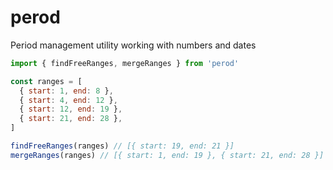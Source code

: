 # perod

Period management utility working with numbers and dates

```js
import { findFreeRanges, mergeRanges } from 'perod'

const ranges = [
  { start: 1, end: 8 },
  { start: 4, end: 12 },
  { start: 12, end: 19 },
  { start: 21, end: 28 },
]

findFreeRanges(ranges) // [{ start: 19, end: 21 }]
mergeRanges(ranges) // [{ start: 1, end: 19 }, { start: 21, end: 28 }]
```
